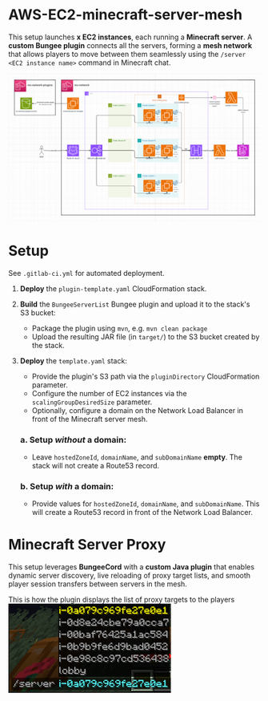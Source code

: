 # AWS-EC2-minecraft-server-mesh

This setup launches **x EC2 instances**, each running a **Minecraft server**. A **custom Bungee plugin** connects all the servers, forming a **mesh network** that allows players to move between them seamlessly using the `/server <EC2 instance name>` command in Minecraft chat.

![](images/diagram.png)

# Setup

See `.gitlab-ci.yml` for automated deployment.

1. **Deploy** the `plugin-template.yaml` CloudFormation stack.
2. **Build** the `BungeeServerList` Bungee plugin and upload it to the stack's S3 bucket:
   - Package the plugin using `mvn`, e.g. `mvn clean package`
   - Upload the resulting JAR file (in `target/`) to the S3 bucket created by the stack.
3. **Deploy** the `template.yaml` stack:
   - Provide the plugin's S3 path via the `pluginDirectory` CloudFormation parameter.
   - Configure the number of EC2 instances via the `scalingGroupDesiredSize` parameter.
   - Optionally, configure a domain on the Network Load Balancer in front of the Minecraft server mesh.

   ### a. Setup *without* a domain:
   - Leave `hostedZoneId`, `domainName`, and `subDomainName` **empty**. The stack will not create a Route53 record.

   ### b. Setup *with* a domain:
   - Provide values for `hostedZoneId`, `domainName`, and `subDomainName`. This will create a Route53 record in front of the Network Load Balancer.

# Minecraft Server Proxy

This setup leverages **BungeeCord** with a **custom Java plugin** that enables dynamic server discovery, live reloading of proxy target lists, and smooth player session transfers between servers in the mesh.

This is how the plugin displays the list of proxy targets to the players
![](images/plugin-interface.png)
